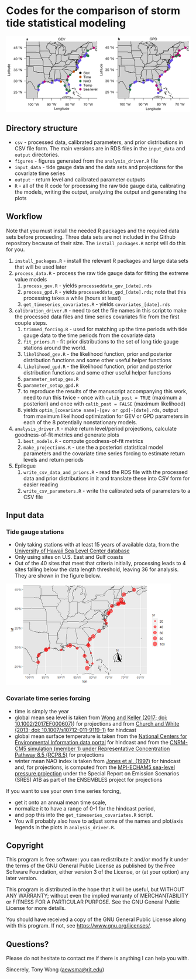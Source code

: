 # Codes for the comparison of storm tide statistical modeling

<img src="./figures/covariate_choice_map_NPS_cropped.png" width="650">

## Directory structure

* `csv` - processed data, calibrated parameters, and prior distributions in CSV file form. The main versions are in RDS files in the `input_data` and `output` directories.
* `figures` - figures generated from the `analysis_driver.R` file
* `input_data` - tide gauge data and the data sets and projections for the covariate time series
* `output` - return level and calibrated parameter outputs
* `R` - all of the R code for processing the raw tide gauge data, calibrating the models, writing the output, analyzing the output and generating the plots

## Workflow

Note that you must install the needed R packages and the required data sets before proceeding. Three data sets are not included in the Github repository because of their size. The `install_packages.R` script will do this for you.

1. `install_packages.R` - install the relevant R packages and large data sets that will be used later
1. `process_data.R` - process the raw tide gauge data for fitting the extreme value models
    1. `process_gev.R` - yields `processeddata_gev_[date].rds`
    1. `process_gpd.R` - yields `processeddata_gpd_[date].rds`; note that this processing takes a while (hours at least)
    1. `get_timeseries_covariates.R` - yields `covariates_[date].rds`
1. `calibration_driver.R` - need to set the file names in this script to make the processed data files and time series covariates file from the first couple steps.
    1. `trimmed_forcing.R` - used for matching up the time periods with tide gauge data to the time periods from the covariate data
    1. `fit_priors.R` - fit prior distributions to the set of long tide gauge stations around the world.
    1. `likelihood_gev.R` - the likelihood function, prior and posterior distribution functions and some other useful helper functions
    1. `likelihood_gpd.R` - the likelihood function, prior and posterior distribution functions and some other useful helper functions
    1. `parameter_setup_gev.R`
    1. `parameter_setup_gpd.R`
    1. to reproduce the results of the manuscript accompanying this work, need to run this twice - once with `calib_post = TRUE` (maximum a posteriori) and once with `calib_post = FALSE` (maximum likelihood)
    1. yields `optim_[covariate name]-[gev or gpd]-[date].rds`, output from maximum likelihood optimization for GEV or GPD parameters in each of the 8 potentially nonstationary models.
1. `analysis_driver.R` - make return level/period projections, calculate goodness-of-fit metrics and generate plots
    1. `best_models.R` - compute goodness-of-fit metrics
    1. `make_projections.R` - use the a posteriori statistical model parameters and the covariate time series forcing to estimate return levels and return periods
1. Epilogue
    1. `write_csv_data_and_priors.R` - read the RDS file with the processed data and prior distributions in it and translate these into CSV form for easier reading
    1. `write_csv_parameters.R` - write the calibrated sets of parameters to a CSV file

## Input data

### Tide gauge stations

* Only taking stations with at least 15 years of available data, from the [University of Hawaii Sea Level Center database](http://uhslc.soest.hawaii.edu/data/)
* Only using sites on U.S. East and Gulf coasts
* Out of the 40 sites that meet that criteria initially, processing leads to 4 sites falling below the data length threshold, leaving 36 for analysis. They are shown in the figure below.

<img src="./figures/sitemap.png" width="450">

### Covariate time series forcing

* time is simply the year
* global mean sea level is taken from [Wong and Keller (2017; doi: 10.1002/2017EF000607)](https://agupubs.onlinelibrary.wiley.com/doi/abs/10.1002/2017EF000607)) for projections and from [Church and White (2013; doi: 10.1007/s10712-011-9119-1)](https://link.springer.com/article/10.1007/s10712-011-9119-1) for hindcast
* global mean surface temperature is taken from the [National Centers for Environmental Information data portal](http://www.ncdc.noaa.gov/cag/) for hindcast and from the [CNRM-CM5 simulation (member 1) under Representative Concentration Pathway 8.5 (RCP8.5)](http://cmip-pcmdi.llnl.gov/cmip5/) for projections
* winter mean NAO index is taken from [Jones et al. (1997)](https://doi.org/10.1002/(SICI)1097-0088(19971115)17:13%3C1433::AID-JOC203%3E3.0.CO;2-P) for hindcast and, for projections, is computed from the [MPI-ECHAM5 sea-level pressure projection](http://www.mpimet.mpg.de/fileadmin/models/echam/mpi_report_349.pdf) under the Special Report on Emission Scenarios (SRES) A1B as part of the ENSEMBLES project for projections

If you want to use your own time series forcing,
* get it onto an annual mean time scale,
* normalize it to have a range of 0-1 for the hindcast period,
* and pop this into the `get_timeseries_covariates.R` script.
* You will probably also have to adjust some of the names and plot/axis legends in the plots in `analysis_driver.R`.

## Copyright

 This program is free software: you can redistribute it and/or modify it under the terms of the GNU General Public License as published by the Free Software Foundation, either version 3 of the License, or (at your option) any later version.

 This program is distributed in the hope that it will be useful, but WITHOUT ANY WARRANTY; without even the implied warranty of MERCHANTABILITY or FITNESS FOR A PARTICULAR PURPOSE.  See the GNU General Public License for more details.

 You should have received a copy of the GNU General Public License along with this program.  If not, see <https://www.gnu.org/licenses/>.

## Questions?

Please do not hesitate to contact me if there is anything I can help you with.

Sincerely, Tony Wong (aewsma@rit.edu)
